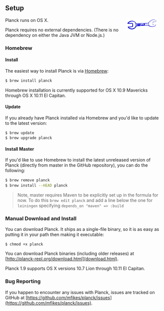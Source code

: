 ## Setup

<img width="100" align="right" style="margin: 0ex 1em" src="img/setup.jpg">
Planck runs on OS X. 

Planck requires no external dependencies. (There is no dependency on either the Java JVM or Node.js.)

### Homebrew

#### Install

The easiest way to install Planck is via [Homebrew](http://brew.sh):

```sh
$ brew install planck
```

Homebrew installation is currently supported for OS X 10.9 Mavericks through OS X 10.11 El Capitan.

#### Update

If you already have Planck installed via Homebrew and you'd like to update to the latest version:

```
$ brew update
$ brew upgrade planck
```

#### Install Master

If you'd like to use Homebrew to install the latest unreleased version of Planck (directly from master in the GitHub repository), you can do the following:

```sh
$ brew remove planck
$ brew install --HEAD planck
```

> Note, master requires Maven to be explicitly set up in the formula for now. To do this `brew edit planck` and add a line below the one for `leiningen` specifying `depends_on "maven" => :build`

### Manual Download and Install

You can download Planck. It ships as a single-file binary, so it is as easy as putting it in your path then making it executable:

```
$ chmod +x planck
```

You can download Planck binaries (including older releases) at [http://planck-repl.org/download.html](download.html).

Planck 1.9 supports OS X versions 10.7 Lion through 10.11 El Capitan.

### Bug Reporting

If you happen to encounter any issues with Planck, issues are tracked on GitHub at [https://github.com/mfikes/planck/issues](https://github.com/mfikes/planck/issues).
